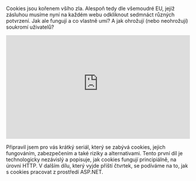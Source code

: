 <!-- dcterms:title = Cookies: Co jsou a jak fungují? -->
<!-- dcterms:abstract = Cookies jsou kořenem všího zla. Alespoň tedy dle všemoudré EU, jejíž zásluhou musíme nyní na každém webu odkliknout sedmnáct různých potvrzení. Jak ale fungují a co vlastně umí? A jak ohrožují (nebo neohrožují) soukromí uživatelů? -->
<!-- dcterms:creator = Michal Altair Valášek -->
<!-- x4w:pictureUrl = /perex-pictures/20220120-cookies-uvod.jpg -->
<!-- x4w:pictureWidth = 150 -->
<!-- x4w:pictureHeight = 150 -->
<!-- x4w:coverUrl = /cover-pictures/20220120-cookies-uvod.jpg -->
<!-- x4w:coverCredits = Ali Jouyandeh  via Unsplash.com -->
<!-- x4w:category = Z-TECH -->
<!-- x4w:category = IT -->
<!-- x4w:serial = Cookies -->
<!-- dcterms:dateAccepted = 2022-01-20 -->

Cookies jsou kořenem všího zla. Alespoň tedy dle všemoudré EU, jejíž zásluhou musíme nyní na každém webu odkliknout sedmnáct různých potvrzení. Jak ale fungují a co vlastně umí? A jak ohrožují (nebo neohrožují) soukromí uživatelů?

<div style="position:relative;padding-top:56.25%;">
  <iframe src="https://www.youtube-nocookie.com/embed/HxEtTXfGQyY" frameborder="0" allowfullscreen allow="accelerometer; autoplay; encrypted-media; gyroscope; picture-in-picture" style="position:absolute;top:0;left:0;width:100%;height:100%;"></iframe>
</div>

Připravil jsem pro vás krátký seriál, který se zabývá cookies, jejich fungováním, zabezpečením a také riziky a alternativami. Tento první díl je technologicky nezávislý a popisuje, jak cookies fungují principiálně, na úrovni HTTP. V dalším dílu, který vyjde příští čtvrtek, se podíváme na to, jak s cookies pracovat z prostředí ASP.NET.